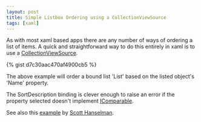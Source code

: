 ```yaml
---
layout: post
title: Simple Listbox Ordering using a CollectionViewSource
tags: [xaml]
---
```

As with most xaml based apps there are any number of ways of ordering a list of items. A quick and straightforward way to do this entirely in xaml is to use a [CollectionViewSource](https://msdn.microsoft.com/en-us/library/system.windows.data.collectionviewsource(v=vs.110).aspx).

{% gist d7c30aac470af4900cb5 %}

The above example will order a bound list 'List' based on the listed object's 'Name' property. 

The SortDescription binding is clever enough to raise an error if the property selected doesn't implement [IComparable](https://msdn.microsoft.com/en-us/library/system.icomparable(v=vs.110).aspx).

See also this [example](http://www.hanselman.com/blog/CollectionViewSourceIsCrazyUsefulForBindingToFilteredObservableCollectionsOnWindowsPhone8.aspx) by [Scott Hanselman](http://www.hanselman.com).
